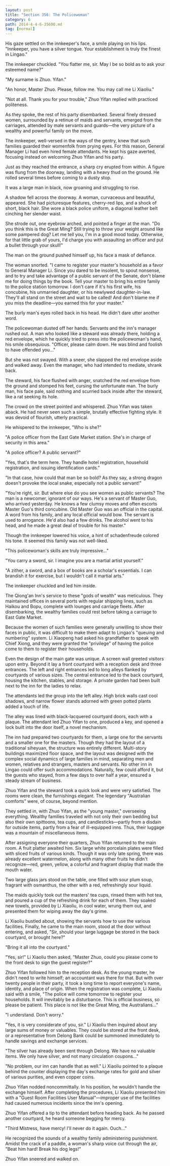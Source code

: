 ```yaml
---
layout: post
title: "Section 356: The Policewoman"
category: 6
path: 2014-4-4-6-35600.md
tag: [normal]
---
```


His gaze settled on the innkeeper's face, a smile playing on his lips. "Innkeeper, you have a silver tongue. Your establishment is truly the finest in Lingao."

The innkeeper chuckled. "You flatter me, sir. May I be so bold as to ask your esteemed name?"

"My surname is Zhuo. Yifan."

"An honor, Master Zhuo. Please, follow me. You may call me Li Xiaoliu."

"Not at all. Thank you for your trouble," Zhuo Yifan replied with practiced politeness.

As they spoke, the rest of his party disembarked. Several finely dressed women, surrounded by a retinue of maids and servants, emerged from the carriages, attended by male servants and guards—the very picture of a wealthy and powerful family on the move.

The innkeeper, well-versed in the ways of the gentry, knew that such families guarded their womenfolk from prying eyes. For this reason, General Manager Li had even hired female attendants. He kept his gaze averted, focusing instead on welcoming Zhuo Yifan and his party.

Just as they reached the entrance, a sharp cry erupted from within. A figure was flung from the doorway, landing with a heavy thud on the ground. He rolled several times before coming to a dusty stop.

It was a large man in black, now groaning and struggling to rise.

A shadow fell across the doorway. A woman, curvaceous and beautiful, appeared. She had picturesque features, cherry-red lips, and a shock of short, black hair. She wore a black police uniform, a diagonal leather belt cinching her slender waist.

She strode out, one eyebrow arched, and pointed a finger at the man. "Do you think this is the Great Ming? Still trying to throw your weight around like some pampered dog? Let me tell you, I'm in a good mood today. Otherwise, for that little grab of yours, I'd charge you with assaulting an officer and put a bullet through your skull!"

The man on the ground pushed himself up, his face a mask of defiance.

The woman snorted. "I came to register your master's household as a favor to General Manager Li. Since you dared to be insolent, to spout nonsense, and to try and take advantage of a public servant of the Senate, don't blame me for doing things by the book. Tell your master to bring his entire family to the police station tomorrow. I don't care if it's his first wife, his concubine, his unmarried daughter, or his newlywed daughter-in-law. They'll all stand on the street and wait to be called! And don't blame me if you miss the deadline—you earned this for your master."

The burly man's eyes rolled back in his head. He didn't dare utter another word.

The policewoman dusted off her hands. Servants and the inn's manager rushed out. A man who looked like a steward was already there, holding a red envelope, which he quickly tried to press into the policewoman's hand, his smile obsequious. "Officer, please calm down. He was blind and foolish to have offended you..."

But she was not swayed. With a sneer, she slapped the red envelope aside and walked away. Even the manager, who had intended to mediate, shrank back.

The steward, his face flushed with anger, snatched the red envelope from the ground and stomped his feet, cursing the unfortunate man. The burly man, his face pale, said nothing and scurried back inside after the steward, like a rat seeking its hole.

The crowd on the street pointed and whispered. Zhuo Yifan was taken aback. He had never seen such a simple, brutally effective fighting style. It was devoid of flourish, utterly practical.

He whispered to the innkeeper, "Who is she?"

"A police officer from the East Gate Market station. She's in charge of security in this area."

"A police officer? A public servant?"

"Yes, that's the term here. They handle hotel registration, household registration, and issuing identification cards."

"In that case, how could that man be so bold? As they say, a strong dragon doesn't provoke the local snake, especially not a public servant!"

"You're right, sir. But where else do you see women as public servants? The man is a newcomer, ignorant of our ways. He's a servant of Master Guo, who arrived yesterday. He knows a few clumsy moves and often escorts Master Guo's third concubine. Old Master Guo was an official in the capital. A word from his family, and any local official would bow. The servant is used to arrogance. He'd also had a few drinks. The alcohol went to his head, and he made a great deal of trouble for his master."

Though the innkeeper lowered his voice, a hint of schadenfreude colored his tone. It seemed this family was not well-liked.

"This policewoman's skills are truly impressive..."

"You carry a sword, sir. I imagine you are a martial artist yourself."

"A zither, a sword, and a box of books are a scholar's essentials. I can brandish it for exercise, but I wouldn't call it martial arts."

The innkeeper chuckled and led him inside.

The Qiong'an Inn's service to these "gods of wealth" was meticulous. They maintained offices in several ports with regular shipping lines, such as Haikou and Bopu, complete with lounges and carriage fleets. After disembarking, the wealthy families could rest before taking a carriage to East Gate Market.

Because the women of such families were generally unwilling to show their faces in public, it was difficult to make them adapt to Lingao's "queuing and numbering" system. Li Xiaopeng had asked his grandfather to speak with Chief Xiong, and they were granted the "privilege" of having the police come to them to register their households.

Even the design of the main gate was unique. A screen wall greeted visitors upon entry. Beyond it lay a front courtyard with a reception desk and three entrances. The left and right entrances led to long alleys flanked by courtyards of various sizes. The central entrance led to the back courtyard, housing the kitchen, stables, and storage. A private garden had been built next to the inn for the ladies to relax.

The attendants led the group into the left alley. High brick walls cast cool shadows, and narrow flower stands adorned with green potted plants added a touch of life.

The alley was lined with black-lacquered courtyard doors, each with a plaque. The attendant led Zhuo Yifan to one, produced a key, and opened a lock built into the door itself, a novel mechanism.

The inn had prepared two courtyards for them, a large one for the servants and a smaller one for the masters. Though they had the layout of a traditional siheyuan, the structure was entirely different. Multi-story buildings maximized floor space, and the layout was designed with the complex social dynamics of large families in mind, separating men and women, relatives and strangers, masters and servants. No other inn in Lingao could offer such accommodations. Naturally, few could afford it, but the guests who stayed, from a few days to over half a year, ensured a steady stream of business.

Zhuo Yifan and the steward took a quick look and were very satisfied. The rooms were clean, the furnishings elegant. The legendary "Australian comforts" were, of course, beyond mention.

They settled in, with Zhuo Yifan, as the "young master," overseeing everything. Wealthy families traveled with not only their own bedding but also their own spittoons, tea cups, and candlesticks—partly from a disdain for outside items, partly from a fear of ill-equipped inns. Thus, their luggage was a mountain of miscellaneous items.

After assigning everyone their quarters, Zhuo Yifan returned to the main room. A fruit platter awaited him. Six large white porcelain plates were filled with sliced fruits of various kinds. Though it was only late spring, there was already excellent watermelon, along with many other fruits he didn't recognize—red, green, yellow, a colorful and fragrant display that made the mouth water.

Two large glass jars stood on the table, one filled with sour plum soup, fragrant with osmanthus, the other with a red, refreshingly sour liquid.

The maids quickly took out the masters' tea cups, rinsed them with hot tea, and poured a cup of the refreshing drink for each of them. They soaked new towels, provided by Li Xiaoliu, in cool water, wrung them out, and presented them for wiping away the day's grime.

Li Xiaoliu bustled about, showing the servants how to use the various facilities. Finally, he came to the main room, stood at the door without entering, and asked, "Sir, should your large luggage be stored in the back courtyard, or brought here?"

"Bring it all into the courtyard."

"Yes, sir!" Li Xiaoliu then asked, "Master Zhuo, could you please come to the front desk to sign the guest register?"

Zhuo Yifan followed him to the reception desk. As the young master, he didn't need to write himself; an accountant was there for that. But with over twenty people in their party, it took a long time to report everyone's name, identity, and place of origin. When the registration was complete, Li Xiaoliu said with a smile, "The police will come tomorrow to register your households. It will inevitably be a disturbance. This is official business, so please be patient. This place is not like the Great Ming, the Australians..."

"I understand. Don't worry."

"Yes, it is very considerate of you, sir." Li Xiaoliu then inquired about any large sums of money or valuables. They could be stored at the front desk, or a representative from Delong Bank could be summoned immediately to handle savings and exchange services.

"The silver has already been sent through Delong. We have no valuable items. We only have silver, and not many circulation coupons..."

"No problem, our inn can handle that as well." Li Xiaoliu pointed to a plaque behind the counter displaying the day's exchange rates for gold and silver of various purities, and even copper coins.

Zhuo Yifan nodded noncommittally. In his position, he wouldn't handle the exchange himself. After completing the procedures, Li Xiaoliu presented him with a "Guest Room Facilities User Manual"—improper use of the facilities had caused numerous incidents since the inn's opening.

Zhuo Yifan offered a tip to the attendant before heading back. As he passed another courtyard, he heard someone begging for mercy.

"Third Mistress, have mercy! I'll never do it again. Ouch..."

He recognized the sounds of a wealthy family administering punishment. Amidst the crack of a paddle, a woman's sharp voice cut through the air, "Beat him hard! Break his dog legs!"

Zhuo Yifan sneered and walked on.